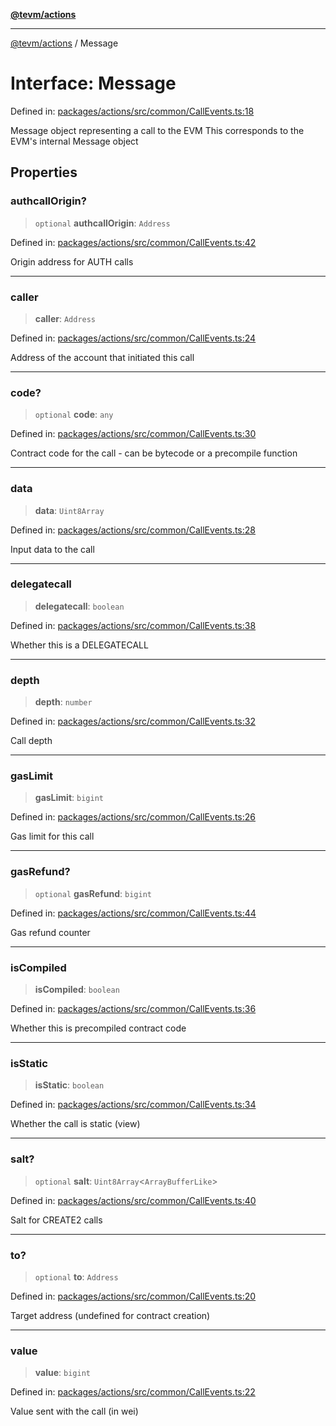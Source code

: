 [**@tevm/actions**](../README.md)

***

[@tevm/actions](../globals.md) / Message

# Interface: Message

Defined in: [packages/actions/src/common/CallEvents.ts:18](https://github.com/evmts/tevm-monorepo/blob/main/packages/actions/src/common/CallEvents.ts#L18)

Message object representing a call to the EVM
This corresponds to the EVM's internal Message object

## Properties

### authcallOrigin?

> `optional` **authcallOrigin**: `Address`

Defined in: [packages/actions/src/common/CallEvents.ts:42](https://github.com/evmts/tevm-monorepo/blob/main/packages/actions/src/common/CallEvents.ts#L42)

Origin address for AUTH calls

***

### caller

> **caller**: `Address`

Defined in: [packages/actions/src/common/CallEvents.ts:24](https://github.com/evmts/tevm-monorepo/blob/main/packages/actions/src/common/CallEvents.ts#L24)

Address of the account that initiated this call

***

### code?

> `optional` **code**: `any`

Defined in: [packages/actions/src/common/CallEvents.ts:30](https://github.com/evmts/tevm-monorepo/blob/main/packages/actions/src/common/CallEvents.ts#L30)

Contract code for the call - can be bytecode or a precompile function

***

### data

> **data**: `Uint8Array`

Defined in: [packages/actions/src/common/CallEvents.ts:28](https://github.com/evmts/tevm-monorepo/blob/main/packages/actions/src/common/CallEvents.ts#L28)

Input data to the call

***

### delegatecall

> **delegatecall**: `boolean`

Defined in: [packages/actions/src/common/CallEvents.ts:38](https://github.com/evmts/tevm-monorepo/blob/main/packages/actions/src/common/CallEvents.ts#L38)

Whether this is a DELEGATECALL

***

### depth

> **depth**: `number`

Defined in: [packages/actions/src/common/CallEvents.ts:32](https://github.com/evmts/tevm-monorepo/blob/main/packages/actions/src/common/CallEvents.ts#L32)

Call depth

***

### gasLimit

> **gasLimit**: `bigint`

Defined in: [packages/actions/src/common/CallEvents.ts:26](https://github.com/evmts/tevm-monorepo/blob/main/packages/actions/src/common/CallEvents.ts#L26)

Gas limit for this call

***

### gasRefund?

> `optional` **gasRefund**: `bigint`

Defined in: [packages/actions/src/common/CallEvents.ts:44](https://github.com/evmts/tevm-monorepo/blob/main/packages/actions/src/common/CallEvents.ts#L44)

Gas refund counter

***

### isCompiled

> **isCompiled**: `boolean`

Defined in: [packages/actions/src/common/CallEvents.ts:36](https://github.com/evmts/tevm-monorepo/blob/main/packages/actions/src/common/CallEvents.ts#L36)

Whether this is precompiled contract code

***

### isStatic

> **isStatic**: `boolean`

Defined in: [packages/actions/src/common/CallEvents.ts:34](https://github.com/evmts/tevm-monorepo/blob/main/packages/actions/src/common/CallEvents.ts#L34)

Whether the call is static (view)

***

### salt?

> `optional` **salt**: `Uint8Array`\<`ArrayBufferLike`\>

Defined in: [packages/actions/src/common/CallEvents.ts:40](https://github.com/evmts/tevm-monorepo/blob/main/packages/actions/src/common/CallEvents.ts#L40)

Salt for CREATE2 calls

***

### to?

> `optional` **to**: `Address`

Defined in: [packages/actions/src/common/CallEvents.ts:20](https://github.com/evmts/tevm-monorepo/blob/main/packages/actions/src/common/CallEvents.ts#L20)

Target address (undefined for contract creation)

***

### value

> **value**: `bigint`

Defined in: [packages/actions/src/common/CallEvents.ts:22](https://github.com/evmts/tevm-monorepo/blob/main/packages/actions/src/common/CallEvents.ts#L22)

Value sent with the call (in wei)
